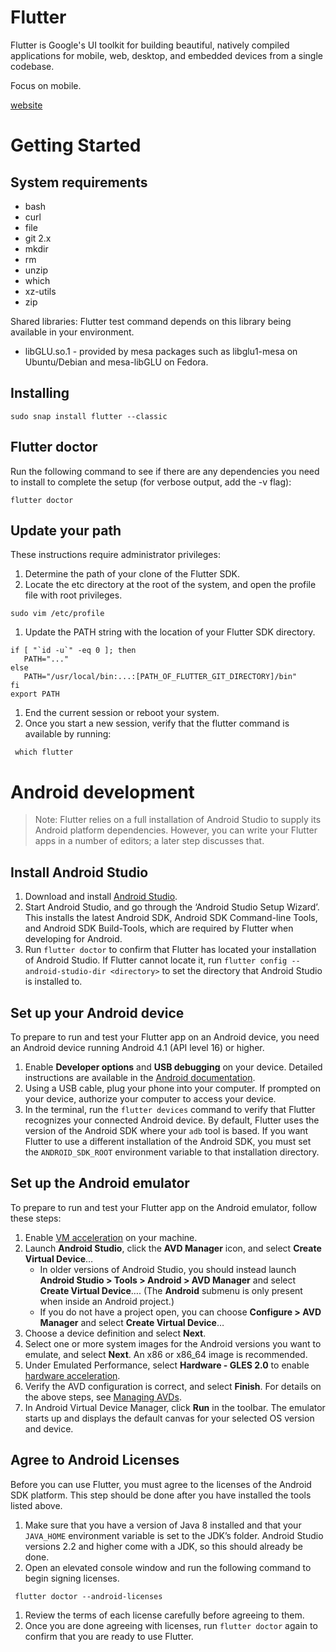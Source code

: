 # Flutter

Flutter is Google's UI toolkit for building beautiful, natively compiled applications for mobile, web, desktop, and embedded devices from a single codebase.

Focus on mobile.

[website](https://flutter.dev/)

# Getting Started

## System requirements

- bash
- curl
- file
- git 2.x
- mkdir
- rm
- unzip
- which
- xz-utils
- zip

Shared libraries: Flutter test command depends on this library being available in your environment.
- libGLU.so.1 - provided by mesa packages such as libglu1-mesa on Ubuntu/Debian and mesa-libGLU on Fedora.


## Installing

```term
sudo snap install flutter --classic
```

## Flutter doctor
Run the following command to see if there are any dependencies you need to install to complete the setup (for verbose output, add the -v flag):

```term
flutter doctor
```

## Update your path

These instructions require administrator privileges:

1. Determine the path of your clone of the Flutter SDK.
1. Locate the etc directory at the root of the system, and open the profile file with root privileges.
```term
sudo vim /etc/profile
```
1. Update the PATH string with the location of your Flutter SDK directory.
```term
if [ "`id -u`" -eq 0 ]; then
   PATH="..."
else
   PATH="/usr/local/bin:...:[PATH_OF_FLUTTER_GIT_DIRECTORY]/bin"
fi
export PATH
```
1. End the current session or reboot your system.
1. Once you start a new session, verify that the flutter command is available by running:
```term
 which flutter
```

# Android development

> Note: Flutter relies on a full installation of Android Studio to supply its Android platform dependencies. However, you can write your Flutter apps in a number of editors; a later step discusses that.

## Install Android Studio

1. Download and install [Android Studio](https://developer.android.com/studio).
1. Start Android Studio, and go through the ‘Android Studio Setup Wizard’. This installs the latest Android SDK, Android SDK Command-line Tools, and Android SDK Build-Tools, which are required by Flutter when developing for Android.
1. Run `flutter doctor` to confirm that Flutter has located your installation of Android Studio. If Flutter cannot locate it, run `flutter config --android-studio-dir <directory>` to set the directory that Android Studio is installed to.

## Set up your Android device

To prepare to run and test your Flutter app on an Android device, you need an Android device running Android 4.1 (API level 16) or higher.

1. Enable **Developer options** and **USB debugging** on your device. Detailed instructions are available in the [Android documentation](https://developer.android.com/studio/debug/dev-options).
1. Using a USB cable, plug your phone into your computer. If prompted on your device, authorize your computer to access your device.
1. In the terminal, run the `flutter devices` command to verify that Flutter recognizes your connected Android device. By default, Flutter uses the version of the Android SDK where your `adb` tool is based. If you want Flutter to use a different installation of the Android SDK, you must set the `ANDROID_SDK_ROOT` environment variable to that installation directory.

## Set up the Android emulator

To prepare to run and test your Flutter app on the Android emulator, follow these steps:

1. Enable [VM acceleration](https://developer.android.com/studio/run/emulator-acceleration) on your machine.
1. Launch **Android Studio**, click the **AVD Manager** icon, and select **Create Virtual Device**…
	- In older versions of Android Studio, you should instead launch **Android Studio > Tools > Android > AVD Manager** and select **Create Virtual Device**…. (The **Android** submenu is only present when inside an Android project.)
	- If you do not have a project open, you can choose **Configure > AVD Manager** and select **Create Virtual Device**…
1. Choose a device definition and select **Next**.
1. Select one or more system images for the Android versions you want to emulate, and select **Next**. An x86 or x86_64 image is recommended.
1. Under Emulated Performance, select **Hardware - GLES 2.0** to enable [hardware acceleration](https://developer.android.com/studio/run/emulator-acceleration).
1. Verify the AVD configuration is correct, and select **Finish**.
For details on the above steps, see [Managing AVDs](https://developer.android.com/studio/run/managing-avds).
1. In Android Virtual Device Manager, click **Run** in the toolbar. The emulator starts up and displays the default canvas for your selected OS version and device.

## Agree to Android Licenses

Before you can use Flutter, you must agree to the licenses of the Android SDK platform. This step should be done after you have installed the tools listed above.

1. Make sure that you have a version of Java 8 installed and that your `JAVA_HOME` environment variable is set to the JDK’s folder.
	Android Studio versions 2.2 and higher come with a JDK, so this should already be done.
1. Open an elevated console window and run the following command to begin signing licenses.
```term
 flutter doctor --android-licenses
```
1. Review the terms of each license carefully before agreeing to them.
1. Once you are done agreeing with licenses, run `flutter doctor` again to confirm that you are ready to use Flutter.


